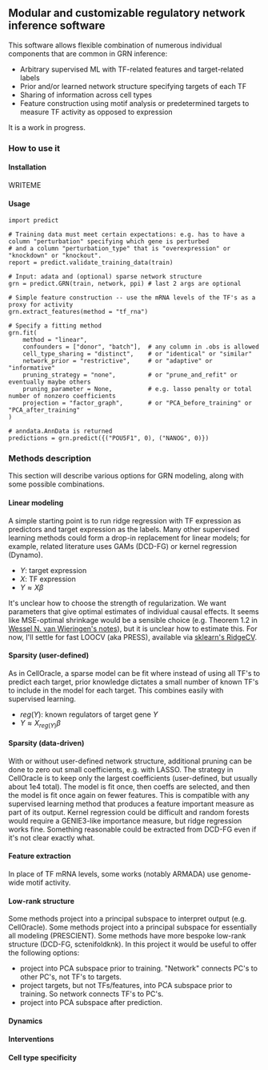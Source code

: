 ## Modular and customizable regulatory network inference software

This software allows flexible combination of numerous individual components that are common in GRN inference:

- Arbitrary supervised ML with TF-related features and target-related labels
- Prior and/or learned network structure specifying targets of each TF
- Sharing of information across cell types
- Feature construction using motif analysis or predetermined targets to measure TF activity as opposed to expression

It is a work in progress.

### How to use it

#### Installation

WRITEME

#### Usage

    import predict

    # Training data must meet certain expectations: e.g. has to have a column "perturbation" specifying which gene is perturbed
    # and a column "perturbation_type" that is "overexpression" or "knockdown" or "knockout".
    report = predict.validate_training_data(train) 
    
    # Input: adata and (optional) sparse network structure
    grn = predict.GRN(train, network, ppi) # last 2 args are optional
    
    # Simple feature construction -- use the mRNA levels of the TF's as a proxy for activity
    grn.extract_features(method = "tf_rna")

    # Specify a fitting method
    grn.fit(
        method = "linear", 
        confounders = ["donor", "batch"],  # any column in .obs is allowed
        cell_type_sharing = "distinct",    # or "identical" or "similar"
        network_prior = "restrictive",     # or "adaptive" or "informative"
        pruning_strategy = "none",         # or "prune_and_refit" or eventually maybe others
        pruning_parameter = None,          # e.g. lasso penalty or total number of nonzero coefficients
        projection = "factor_graph",       # or "PCA_before_training" or "PCA_after_training"
    )

    # anndata.AnnData is returned
    predictions = grn.predict({("POU5F1", 0), ("NANOG", 0)})

### Methods description

This section will describe various options for GRN modeling, along with some possible combinations.

#### Linear modeling

A simple starting point is to run ridge regression with TF expression as predictors and target expression as the labels. Many other supervised learning methods could form a drop-in replacement for linear models; for example, related literature uses GAMs (DCD-FG) or kernel regression (Dynamo). 

- $Y$: target expression
- $X$: TF expression
- $Y \approx X\beta$

It's unclear how to choose the strength of regularization. We want parameters that give optimal estimates of individual causal effects. It seems like MSE-optimal shrinkage would be a sensible choice (e.g. Theorem 1.2 in [Wessel N. van Wieringen's notes](https://arxiv.org/pdf/1509.09169.pdf)), but it is unclear how to estimate this. For now, I'll settle for fast LOOCV (aka PRESS), available via [sklearn's RidgeCV](https://scikit-learn.org/stable/modules/generated/sklearn.linear_model.RidgeCV.html). 

#### Sparsity (user-defined)

As in CellOracle, a sparse model can be fit where instead of using all TF's to predict each target, prior knowledge dictates a small number of known TF's to include in the model for each target. This combines easily with supervised learning.

- $reg(Y)$: known regulators of target gene $Y$
- $Y \approx X_{reg(Y)}\beta$

#### Sparsity (data-driven)

With or without user-defined network structure, additional pruning can be done to zero out small coefficients, e.g. with LASSO. The strategy in CellOracle is to keep only the largest coefficients (user-defined, but usually about 1e4 total). The model is fit once, then coeffs are selected, and then the model is fit once again on fewer features. This is compatible with any supervised learning method that produces a feature important measure as part of its output. Kernel regression could be difficult and random forests would require a GENIE3-like importance measure, but ridge regression works fine. Something reasonable could be extracted from DCD-FG even if it's not clear exactly what. 

#### Feature extraction
In place of TF mRNA levels, some works (notably ARMADA) use genome-wide motif activity.

#### Low-rank structure

Some methods project into a principal subspace to interpret output (e.g. CellOracle). Some methods project into a principal subspace for essentially all modeling (PRESCIENT). Some methods have more bespoke low-rank structure (DCD-FG, sctenifoldknk). In this project it would be useful to offer the following options:

- project into PCA subspace prior to training. "Network" connects PC's to other PC's, not TF's to targets. 
- project targets, but not TFs/features, into PCA subspace prior to training. So network connects TF's to PC's.  
- project into PCA subspace after prediction.

#### Dynamics
#### Interventions
#### Cell type specificity

